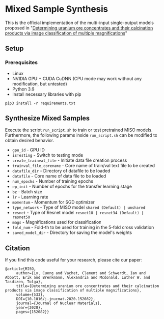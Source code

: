 
# Mixed Sample Synthesis
This is the official implementation of the multi-input single-output models proposed in "<a href="https://doi.org/10.1016/j.jnucmat.2020.152082">Determining uranium ore concentrates and their calcination products via image classification of multiple magnifications</a>"

## Setup

### Prerequisites
- Linux
- NVIDIA GPU + CUDA CuDNN (CPU mode may work without any modification, but untested)
- Python 3.6
- Install necessary libraries with pip
```
pip3 install -r requirements.txt
```


## Synthesize Mixed Samples
Execute the script `run_script.sh` to train or test pretrained MISO models. Furthermore, the following params inside `run_script.sh` can be modified to obtain desired behavior.
- `gpu_id` - GPU ID
- `isTesting` - Switch to testing mode
- `create_trainval_file` - Initiate data file creation process
- `trainval_file_corename` - Core name of train/val text file to be created
- `datafile_dir` - Directory of datafile to be loaded
- `datafile` - Core name of data file to be loaded
- `num_epochs` - Number of training epochs
- `ep_init` - Number of epochs for the transfer learning stage
- `bz` - Batch size
- `lr` - Learning rate
- `momentum` - Momentum for SGD optimizer    
- `type_network` - Type of MISO model `shared (Default) | unshared` 
- `resnet` - Type of Resnet model `resnet18 | resnet34 (Default) | resnet50`
- `mags` - Magnifications used for classification
- `fold_num` - Fold-th to be used for training in the 5-fold cross validation    
- `saved_model_dir` - Directory for saving the model's weights
    

## Citation
If you find this code useful for your research, please cite our paper:

```
@article{MISO, 
     author={Ly, Cuong and Vachet, Clement and Schwerdt, Ian and Abbott, Erik and Brenkmann, Alexandria and Mcdonald, Luther W. and Tasdizen, Tolga},
     title={Determining uranium ore concentrates and their calcination products via image classification of multiple magnifications}, 
     volume={533}, 
     DOI={10.1016/j.jnucmat.2020.152082}, 
     journal={Journal of Nuclear Materials}, 
     year={2020}, 
     pages={152082}} 
```

